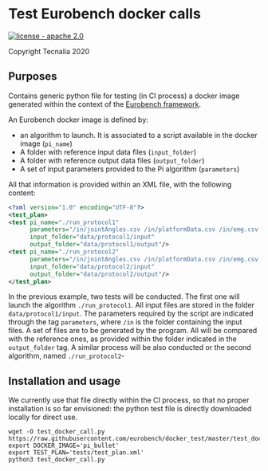 # Test Eurobench docker calls

[![license - apache 2.0](https://img.shields.io/:license-Apache%202.0-blue.svg)](https://opensource.org/licenses/Apache-2.0)

Copyright Tecnalia 2020

## Purposes

Contains generic python file for testing (in CI process) a docker image generated within the context of the [Eurobench framework](https://github.com/aremazeilles/eurobench_documentation).

An Eurobench docker image is defined by:

* an algorithm to launch.
  It is associated to a script available in the docker image (`pi_name`)
* A folder with reference input data files (`input_folder`)
* A folder with reference output data files (`output_folder`)
* A set of input parameters provided to the Pi algorithm (`parameters`)

All that information is provided within an XML file, with the following content:

```xml
<?xml version="1.0" encoding="UTF-8"?>
<test_plan>
<test pi_name="./run_protocol1"
      parameters="/in/jointAngles.csv /in/platformData.csv /in/emg.csv /out"
      input_folder="data/protocol1/input"
      output_folder="data/protocol1/output"/>
<test pi_name="./run_protocol2"
      parameters="/in/jointAngles.csv /in/platformData.csv /in/emg.csv /out"
      input_folder="data/protocol2/input"
      output_folder="data/protocol2/output"/>
</test_plan>
```

In the previous example, two tests will be conducted.
The first one will launch the algorithm `./run_protocol1`.
All input files are stored in the folder `data/protocol1/input`.
The parameters required by the script are indicated through the tag `parameters`, where `/in` is the folder containing the input files.
A set of files are to be generated by the program.
All will be compared with the reference ones, as provided within the folder indicated in the `output_folder` tag.
A similar process will be also conducted or the second algorithm, named `./run_protocol2`-

## Installation and usage

We currently use that file directly within the CI process, so that no proper installation is so far envisioned: the python test file is directly downloaded locally for direct use.

```shell
wget -O test_docker_call.py https://raw.githubusercontent.com/eurobench/docker_test/master/test_docker_call.py
export DOCKER_IMAGE='pi_bullet'
export TEST_PLAN='tests/test_plan.xml'
python3 test_docker_call.py
```


